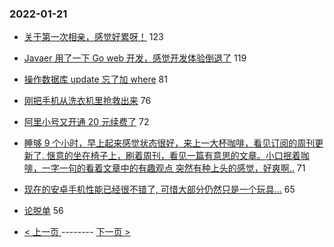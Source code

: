 ### 2022-01-21 
- [关于第一次相亲，感觉好累呀！](https://www.v2ex.com/t/829633) 123
- [Javaer 用了一下 Go web 开发，感觉开发体验倒退了](https://www.v2ex.com/t/829692) 119
- [操作数据库 update 忘了加 where](https://www.v2ex.com/t/829615) 81
- [刚把手机从洗衣机里抢救出来](https://www.v2ex.com/t/829573) 76
- [阿里小号又开通 20 元续费了](https://www.v2ex.com/t/829607) 72
- [睡够 9 个小时，早上起来感觉状态很好，来上一大杯咖啡，看见订阅的周刊更新了, 惬意的坐在椅子上，刷着周刊，看见一篇有意思的文章。小口抿着咖啡，一字一句的看着文章中的有趣观点 突然有种上头的感觉，好爽啊..](https://www.v2ex.com/t/829619) 71
- [现在的安卓手机性能已经很不错了, 可惜大部分仍然只是一个玩具...](https://www.v2ex.com/t/829575) 65
- [论脱单](https://www.v2ex.com/t/829705) 56 

- [ < 上一页 ](https://github.com/able8/v2ex-hot-record/blob/master/2022-01-20.md) -------- [ 下一页 > ](https://github.com/able8/v2ex-hot-record/blob/master/2022-01-22.md)